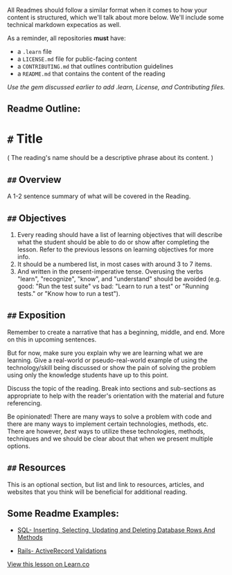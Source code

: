 All Readmes should follow a similar format when it comes to how your content is structured, which we'll talk about more below. We'll include some technical markdown expecatios as well.

As a reminder, all repositories **must** have:

* a `.learn` file 
* a `LICENSE.md` file for public-facing content
* a `CONTRIBUTING.md` that outlines contribution guidelines 
* a `README.md` that contains the content of the reading

*Use the gem discussed earlier to add .learn, License, and Contributing files.*

## Readme Outline:


# `#` Title 

( The reading's name should be a descriptive phrase about its content. )

## `##` Overview

A 1-2 sentence summary of what will be covered in the Reading. 

## `##` Objectives

 1. Every reading should have a list of learning objectives that will describe what the student should be able to do or show after completing the lesson. Refer to the previous lessons on learning objectives for more info. 
 2. It should be a numbered list, in most cases with around 3 to 7 items.
 3. And written in the present-imperative tense. Overusing the verbs "learn", "recognize", "know", and "understand" should be avoided (e.g. good: "Run the test suite" vs bad: "Learn to run a test" or "Running tests." or "Know how to run a test").

## `##` Exposition

Remember to create a narrative that has a beginning, middle, and end. More on this in upcoming sentences.

But for now, make sure you explain why we are learning what we are learning. Give a real-world or pseudo-real-world example of using the technology/skill being discussed or show the pain of solving the problem using only the knowledge students have up to this point. 

Discuss the topic of the reading. Break into sections and sub-sections as appropriate to help with the reader's orientation with the material and future referencing.

Be opinionated! There are many ways to solve a problem with code and there are many ways to implement certain technologies, methods, etc. There are however, *best* ways to utilize these technologies, methods, techniques and we should be clear about that when we present multiple options. 

## `##` Resources

This is an optional section, but list and link to resources, articles, and websites that you think will be beneficial for additional reading.

## Some Readme Examples:

  * [SQL- Inserting, Selecting, Updating and Deleting Database Rows And Methods](https://github.com/learn-co-curriculum/sql-insert-select-update-code-along)
	
  * [Rails- ActiveRecord Validations](https://github.com/learn-co-curriculum/activerecord-validations-readme)
	
<a href='https://learn.co/lessons/readme-template' data-visibility='hidden'>View this lesson on Learn.co</a>


